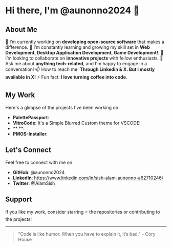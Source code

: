 # Hi there, I'm @aunonno2024 👋

## About Me
🔭 I’m currently working on **developing open-source software** that makes a difference.
🌱 I’m constantly learning and growing my skill set in **Web Development, Desktop Application Development, Game Development!**.
👯 I’m looking to collaborate on **innovative projects** with fellow enthusiasts.
💬 Ask me about **anything tech-related**, and I'm happy to engage in a conversation!
📫 How to reach me: **Through Linkedin & X. But i mostly available in X!**
⚡ Fun fact: **I love turning coffee into code**.

## My Work
Here's a glimpse of the projects I've been working on:

- **PalettePassport**:
- **VitroCode**: It's a Simple Blurred Custom theme for VSCODE!
- **   **:
- **PMOS-Installer**:

## Let's Connect
Feel free to connect with me on:
- **GitHub**: @aunonno2024
- **LinkedIn**: https://www.linkedin.com/in/sish-alam-aunonno-a62710246/
- **Twitter**: @AlamSish

## Support
If you like my work, consider starring ⭐ the repositories or contributing to the projects!

---

> "Code is like humor. When you have to explain it, it’s bad." - Cory House
